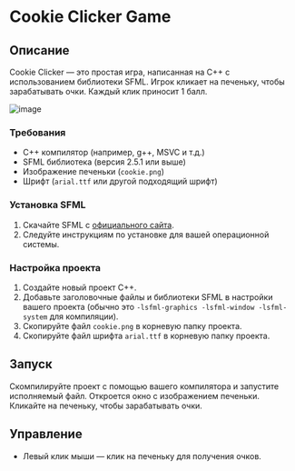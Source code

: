 # Cookie Clicker Game

## Описание

Cookie Clicker — это простая игра, написанная на C++ с использованием библиотеки SFML.
Игрок кликает на печеньку, чтобы зарабатывать очки.
Каждый клик приносит 1 балл. 

![image](https://github.com/user-attachments/assets/c989744b-179c-485b-9905-def55fcf1342)

### Требования

- C++ компилятор (например, g++, MSVC и т.д.)
- SFML библиотека (версия 2.5.1 или выше)
- Изображение печеньки (`cookie.png`)
- Шрифт (`arial.ttf` или другой подходящий шрифт)

### Установка SFML

1. Скачайте SFML с [официального сайта](https://www.sfml-dev.org/download.php).
2. Следуйте инструкциям по установке для вашей операционной системы.

### Настройка проекта

1. Создайте новый проект C++.
2. Добавьте заголовочные файлы и библиотеки SFML в настройки вашего проекта (обычно это `-lsfml-graphics -lsfml-window -lsfml-system` для компиляции).
3. Скопируйте файл `cookie.png` в корневую папку проекта.
4. Скопируйте файл шрифта `arial.ttf` в корневую папку проекта.

## Запуск

Скомпилируйте проект с помощью вашего компилятора и запустите исполняемый файл. Откроется окно с изображением печеньки. Кликайте на печеньку, чтобы зарабатывать очки.

## Управление

- Левый клик мыши — клик на печеньку для получения очков.

